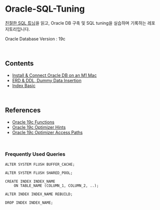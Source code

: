 # Oracle-SQL-Tuning

[친절한 SQL 튜닝](https://product.kyobobook.co.kr/detail/S000001975837)을 읽고, Oracle DB 구축 및 SQL tuning을 실습하며 기록하는 레포지토리입니다.

Oracle Database Version : 19c

<br/>

## Contents

- [Install & Connect Oracle DB on an M1 Mac](./Install/README.md)
- [ERD & DDL, Dummy Data Insertion](./ERD/README.md)
- [Index Basic](Index_Basic/README.md)

<br/>

## References

- [Oracle 19c Functions](https://docs.oracle.com/en/database/oracle/oracle-database/19/sqlrf/Functions.html#GUID-D079EFD3-C683-441F-977E-2C9503089982)
- [Oracle 19c Optimizer Hints](https://docs.oracle.com/en/database/oracle/oracle-database/19/sqlrf/Comments.html#GUID-D316D545-89E2-4D54-977F-FC97815CD62E)
- [Oracle 19c Optimizer Access Paths](https://docs.oracle.com/en/database/oracle/oracle-database/19/tgsql/optimizer-access-paths.html)

<br/>

### Frequently Used Queries

```oracle
ALTER SYSTEM FLUSH BUFFER_CACHE;

ALTER SYSTEM FLUSH SHARED_POOL;
```

```oracle
CREATE INDEX INDEX_NAME
    ON TABLE_NAME (COLUMN_1, COLUMN_2, ..);

ALTER INDEX INDEX_NAME REBUILD;

DROP INDEX INDEX_NAME;
```
